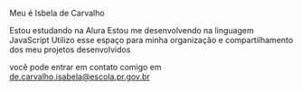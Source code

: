 Meu é Isbela de Carvalho

Estou estudando na Alura
Estou me desenvolvendo na linguagem JavaScript
Utilizo esse espaço para minha organização e compartilhamento dos meu projetos desenvolvidos

você pode entrar em contato comigo em
de.carvalho.isabela@escola.pr.gov.br
